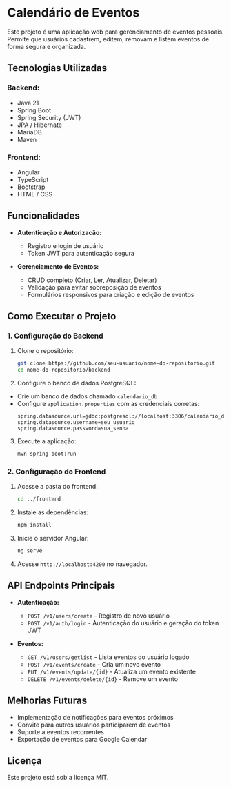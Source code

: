 # Calendário de Eventos

Este projeto é uma aplicação web para gerenciamento de eventos pessoais. Permite que usuários cadastrem, editem, removam e listem eventos de forma segura e organizada.

## Tecnologias Utilizadas

### **Backend:**
- Java 21
- Spring Boot
- Spring Security (JWT)
- JPA / Hibernate
- MariaDB
- Maven

### **Frontend:**
- Angular
- TypeScript
- Bootstrap
- HTML / CSS

## Funcionalidades

- **Autenticação e Autorizacão:**
  - Registro e login de usuário
  - Token JWT para autenticação segura

- **Gerenciamento de Eventos:**
  - CRUD completo (Criar, Ler, Atualizar, Deletar)
  - Validação para evitar sobreposição de eventos
  - Formulários responsivos para criação e edição de eventos

## Como Executar o Projeto

### **1. Configuração do Backend**

1. Clone o repositório:
   ```sh
   git clone https://github.com/seu-usuario/nome-do-repositorio.git
   cd nome-do-repositorio/backend
   ```
2. Configure o banco de dados PostgreSQL:
  - Crie um banco de dados chamado `calendario_db`
  - Configure `application.properties` com as credenciais corretas:
    ```properties
    spring.datasource.url=jdbc:postgresql://localhost:3306/calendario_db
    spring.datasource.username=seu_usuario
    spring.datasource.password=sua_senha
    ```
3. Execute a aplicação:
   ```sh
   mvn spring-boot:run
   ```

### **2. Configuração do Frontend**

1. Acesse a pasta do frontend:
   ```sh
   cd ../frontend
   ```
2. Instale as dependências:
   ```sh
   npm install
   ```
3. Inicie o servidor Angular:
   ```sh
   ng serve
   ```
4. Acesse `http://localhost:4200` no navegador.

## API Endpoints Principais

- **Autenticação:**
  - `POST /v1/users/create` - Registro de novo usuário
  - `POST /v1/auth/login` - Autenticação do usuário e geração do token JWT

- **Eventos:**
  - `GET /v1/users/getlist` - Lista eventos do usuário logado
  - `POST /v1/events/create` - Cria um novo evento
  - `PUT /v1/events/update/{id}` - Atualiza um evento existente
  - `DELETE /v1/events/delete/{id}` - Remove um evento

## Melhorias Futuras
- Implementação de notificações para eventos próximos
- Convite para outros usuários participarem de eventos
- Suporte a eventos recorrentes
- Exportação de eventos para Google Calendar

## Licença
Este projeto está sob a licença MIT.

